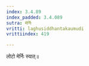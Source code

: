 ```yaml
---
index: 3.4.89
index_padded: 3.4.089
sutra: मेर्निः
vritti: laghusiddhantakaumudi
vrittiindex: 419

---
```

लोटो मेर्निः स्यात्॥